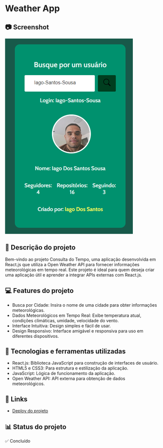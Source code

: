 # Weather App 

## 📷 Screenshot
![Screenshot](https://github.com/Iago-Santos-Sousa/Find_User_GitHub/blob/main/Captura%20de%20tela%202024-08-07%20220225.png?raw=truee)

## 📝 Descrição do projeto
Bem-vindo ao projeto Consulta do Tempo, uma aplicação desenvolvida em React.js que utiliza a Open Weather API para fornecer informações meteorológicas em tempo real. Este projeto é ideal para quem deseja criar uma aplicação útil e aprender a integrar APIs externas com React.js.

## 💻 Features do projeto
- Busca por Cidade: Insira o nome de uma cidade para obter informações meteorológicas.
- Dados Meteorológicos em Tempo Real: Exibe temperatura atual, condições climáticas, umidade, velocidade do vento.
- Interface Intuitiva: Design simples e fácil de usar.
- Design Responsivo: Interface amigável e responsiva para uso em diferentes dispositivos.

## 🚀 Tecnologias e ferramentas utilizadas
- React.js: Biblioteca JavaScript para construção de interfaces de usuário.
- HTML5 e CSS3: Para estrutura e estilização da aplicação.
- JavaScript: Lógica de funcionamento da aplicação.
- Open Weather API: API externa para obtenção de dados meteorológicos.

## 📌 Links 
 - [Deploy do projeto](https://iago-santos-sousa.github.io/Find_User_GitHub/)

## 📊 Status do projeto
✅ Concluído
